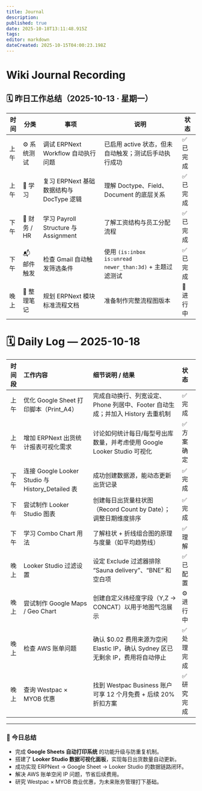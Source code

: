 ```yaml
---
title: Journal 
description: 
published: true
date: 2025-10-18T13:11:48.915Z
tags: 
editor: markdown
dateCreated: 2025-10-15T04:00:23.198Z
---
```


# Wiki Journal Recording




## 🗓️ 昨日工作总结（2025-10-13 · 星期一）

| 时间 | 分类 | 事项 | 说明 | 状态 |
|------|------|------|------|------|
| 上午 | ⚙️ 系统测试 | 调试 ERPNext Workflow 自动执行问题 | 已启用 active 状态，但未自动触发；测试后手动执行成功 | ✅ 已完成 |
| 上午 | 🧠 学习 | 复习 ERPNext 基础数据结构与 DocType 逻辑 | 理解 Doctype、Field、Document 的底层关系 | ✅ 已完成 |
| 下午 | 💼 财务 / HR | 学习 Payroll Structure 与 Assignment | 了解工资结构与员工分配流程 | ✅ 已完成 |
| 下午 | 📬 邮件触发 | 检查 Gmail 自动触发筛选条件 | 使用 `(is:inbox is:unread newer_than:3d)` + 主题过滤测试 | ✅ 已完成 |
| 晚上 | 📘 整理笔记 | 规划 ERPNext 模块标准流程文档 | 准备制作完整流程图版本 | 📝 进行中 |

# 🗓️ Daily Log — 2025-10-18

| 时间段 | 工作内容 | 细节说明 / 结果 | 状态 |
|:------:|:----------|:----------------|:------|
| 上午 | 优化 Google Sheet 打印脚本（Print_A4） | 完成自动换行、列宽设定、Phone 列居中、Footer 自动生成；并加入 History 去重机制 | ✅ 完成 |
| 上午 | 增加 ERPNext 出货统计报表可视化需求 | 讨论如何统计每日/每型号出库数量，并考虑使用 Google Looker Studio 可视化 | ✅ 方案确定 |
| 下午 | 连接 Google Looker Studio 与 History_Detailed 表 | 成功创建数据源，能动态更新出货记录 | ✅ 完成 |
| 下午 | 尝试制作 Looker Studio 图表 | 创建每日出货量柱状图（Record Count by Date）；调整日期维度排序 | ✅ 完成 |
| 下午 | 学习 Combo Chart 用法 | 了解柱状 + 折线组合图的原理与度量（如平均趋势线） | ✅ 理解 |
| 晚上 | Looker Studio 过滤设置 | 设定 Exclude 过滤器排除 “Sauna delivery”、“BNE” 和空白项 | ✅ 已配置 |
| 晚上 | 尝试制作 Google Maps / Geo Chart | 创建自定义纬经度字段（Y,Z → CONCAT）以用于地图气泡展示 | ⚙️ 进行中 |
| 晚上 | 检查 AWS 账单问题 | 确认 $0.02 费用来源为空闲 Elastic IP，确认 Sydney 区已无剩余 IP，费用将自动停止 | ✅ 处理完成 |
| 晚上 | 查询 Westpac × MYOB 优惠 | 找到 Westpac Business 账户可享 12 个月免费 + 后续 20% 折扣方案 | ✅ 研究完成 |

---

### 🧭 今日总结
- 完成 **Google Sheets 自动打印系统** 的功能升级与防重复机制。  
- 搭建了 **Looker Studio 数据可视化面板**，实现每日出货数量自动更新。  
- 成功实现 ERPNext → Google Sheet → Looker Studio 的数据链路闭环。  
- 解决 AWS 账单空闲 IP 问题，节省后续费用。  
- 研究 Westpac × MYOB 商业优惠，为未来账务管理打下基础。






